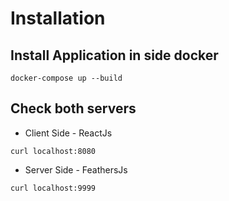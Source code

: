 # Installation

## Install Application in side docker
```
docker-compose up --build
```

## Check both servers

- Client Side - ReactJs
```
curl localhost:8080
```

- Server Side - FeathersJs
```
curl localhost:9999
```
